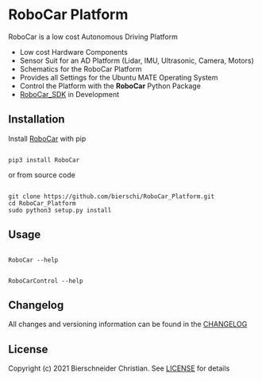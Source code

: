 # RoboCar Platform
RoboCar is a low cost Autonomous Driving Platform

- Low cost Hardware Components
- Sensor Suit for an AD Platform (Lidar, IMU, Ultrasonic, Camera, Motors)  
- Schematics for the RoboCar Platform
- Provides all Settings for the Ubuntu MATE Operating System
- Control the Platform with the **RoboCar** Python Package
- [RoboCar_SDK](https://github.com/bierschi/RoboCar_SDK) in Development

## Installation
Install [RoboCar]() with pip
<pre><code>
pip3 install RoboCar
</code></pre>

or from source code
<pre><code>
git clone https://github.com/bierschi/RoboCar_Platform.git
cd RoboCar_Platform
sudo python3 setup.py install
</code></pre>

## Usage

<pre><code>
RoboCar --help
</code></pre>

<pre><code>
RoboCarControl --help
</code></pre>

## Changelog
All changes and versioning information can be found in the [CHANGELOG](https://github.com/bierschi/RoboCar_Platform/blob/master/CHANGELOG.rst)

## License
Copyright (c) 2021 Bierschneider Christian. See [LICENSE](https://github.com/bierschi/RoboCar_Platform/blob/master/LICENSE)
for details
